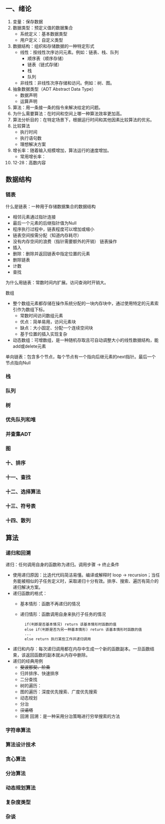 ## 一、绪论
1.  变量：保存数据
2.  数据类型：预定义值的数据集合
    - 系统定义：基本数据类型
    - 用户定义：自定义类型
3.  数据结构：组织和存储数据的一种特定形式
    - 线性：按线性次序访问元素。例如：链表、栈、队列
        - 顺序表（顺序存储）
        - 链表（链式存储）
        - 栈
        - 队列
    - 非线性：非线性次序存储和访问。例如：树、图。  
4.  抽象数据类型（ADT Abstract Data Type）
    - 数据声明
    - 运算声明
5.  算法：用一条接一条的指令来解决给定的问题。
6.  为什么需要算法：在时间和空间上哪一种算法效率更加高。
7.  算法分析目的：在特定场景下，根据运行时间和其他因素比较算法的优劣。
8.  比较算法
    - 执行时间
    - 执行语句数
    - 理想解决方案
9.  增长率：随着输入规模增加，算法运行的速度增加。
    - 常用增长率：
10. 12-28：高数内容


## 数据结构
### 链表
什么是链表：一种用于存储数据集合的数据结构
- 相邻元素通过指针连接
- 最后一个元素的后继指针值为Null
- 程序执行过程中，链表程度可以增加或缩小
- 链表空间按需分配（知道内存耗尽）
- 没有内存空间的浪费（指针需要额外的开销）
链表操作
- 插入
- 删除：删除并返回链表中指定位置的元素
- 删除链表
- 计数
- 查找

为什么用链表：常数时间内扩展。访问查询时开销大。

数组
- 整个数组元素都存储在操作系统分配的一块内存块中，通过使用特定的元素索引作为数组下标。
    - 常数时间访问数组元素
    - 优点：简单易用，访问元素块
    - 缺点：大小固定、分配一个连续空间块
    - 基于位置的插入实现复杂
- 动态数组：可增数组，是一种随机存取且可自动调整大小的线性数据结构，能add或delete元素

单向链表：包含多个节点，每个节点有一个指向后继元素的next指针。最后一个节点指向Null

### 栈


### 队列


### 树


### 优先队列和堆


### 并查集ADT


### 图


### 十、排序


### 十一、查找


### 十二、选择算法


### 十三、符号表


### 十四、散列


##  算法

### 递归和回溯
递归：任何调用自身的函数称为递归。调用步骤 -> 终止条件
- 使用递归原因：比迭代代码简洁易懂。编译或解释时 loop -> recursion；当任务能被相似的子任务定义时，采取递归十分有效。排序、搜索、遍历有简介的递归解决方案。
- 递归函数的格式：
    - 基本情形：函数不再递归的情况
    - 递归情形：函数调用自身来执行子任务的情况

            if(判断是否基本情况) return 该基本情形时函数的值
            else if(判断是否为另一种基本情形) return 该基本情形时函数的值
            ...
            else return 执行某些工作并递归调用
- 递归和内存：每次递归调用都在内存中生成一个新的函数副本。一旦函数结束，该返回函数的副本就从内存中删除。
- 递归的经典用例
    - ~~斐波那契、阶乘~~
    - 归并排序、快速排序
    - 二分查找
    - 树的遍历：
    - 图的遍历：深度优先搜索、广度优先搜索
    - 动态规划
    - 分治
    - ~~汉诺塔~~
    - 回溯
回溯：是一种采用分治策略进行穷举搜索的方法
### 字符串算法

### 算法设计技术

### 贪心算法

### 分治算法

### 动态规划算法

### 复杂度类型

### 杂谈